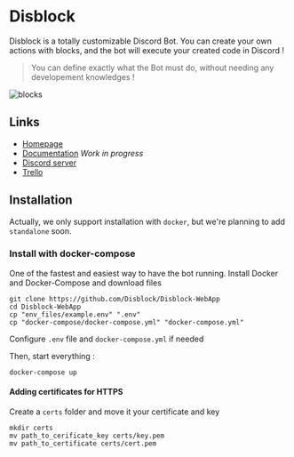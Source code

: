 # Disblock

Disblock is a totally customizable Discord Bot.
You can create your own actions with blocks, and the bot will execute your created code in Discord !

> You can define exactly what the Bot must do, without needing any developement knowledges !

![blocks](https://user-images.githubusercontent.com/75009579/191807918-dcbf51f5-7be4-4e93-a6e2-f485164fba68.jpg)



## Links

- [Homepage](https://disblock.xyz/)
- [Documentation](https://docs.disblock.xyz/) *Work in progress*
- [Discord server](https://discord.gg/4b6j3UBKWp)
- [Trello](https://trello.com/b/rhMRsf4I/development)

## Installation

Actually, we only support installation with `docker`, but we're planning to add `standalone` soon.

### Install with docker-compose
One of the fastest and easiest way to have the bot running.
Install Docker and Docker-Compose and download files
```
git clone https://github.com/Disblock/Disblock-WebApp
cd Disblock-WebApp
cp "env_files/example.env" ".env"
cp "docker-compose/docker-compose.yml" "docker-compose.yml"
```
Configure  `.env` file and `docker-compose.yml` if needed

Then, start everything :
```
docker-compose up
```

#### Adding certificates for HTTPS
Create a `certs` folder and move it your certificate and key
```
mkdir certs
mv path_to_cerificate_key certs/key.pem
mv path_to_certificate certs/cert.pem
```
